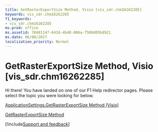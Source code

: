 ```yaml
---
title: GetRasterExportSize Method, Visio [vis_sdr.chm16262285]
keywords: vis_sdr.chm16262285
f1_keywords:
- vis_sdr.chm16262285
ms.prod: office
ms.assetid: 78481147-643d-4b48-806a-f500d05bd921
ms.date: 06/08/2017
localization_priority: Normal
---
```



# GetRasterExportSize Method, Visio [vis_sdr.chm16262285]

Hi there! You have landed on one of our F1 Help redirector pages. Please select the topic you were looking for below.

[ApplicationSettings.GetRasterExportSize Method (Visio)](https://msdn.microsoft.com/library/70591d2c-ac80-5637-996e-3ebef6be0c51%28Office.15%29.aspx)

[GetRasterExportSize Method](https://msdn.microsoft.com/library/c1940edf-fbbd-d74d-7720-3eff902ea18a%28Office.15%29.aspx)

[!include[Support and feedback](~/includes/feedback-boilerplate.md)]